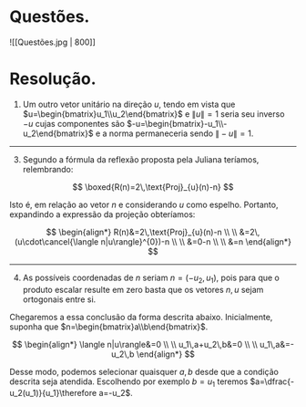 # Questões.

![[Questões.jpg | 800]]

# Resolução.

1. Um outro vetor unitário na direção $u$, tendo em vista que $u=\begin{bmatrix}u_1\\u_2\end{bmatrix}$ e $\|u\|=1$ seria seu inverso $-u$ cujas componentes são $-u=\begin{bmatrix}-u_1\\-u_2\end{bmatrix}$ e a norma permaneceria sendo $\|-u\|=1$.

---

3. Segundo a fórmula da reflexão proposta pela Juliana teríamos, relembrando:

$$
\boxed{R(n)=2\,\text{Proj}_{u}(n)-n}
$$

Isto é, em relação ao vetor $n$ e considerando $u$ como espelho. Portanto, expandindo a expressão da projeção obteríamos:

$$
\begin{align*}
R(n)&=2\,\text{Proj}_{u}(n)-n \\ \\
&=2\,(u\cdot\cancel{\langle n|u\rangle}^{0})-n \\ \\
&=0-n \\ \\
&=n
\end{align*}
$$

---

4. As possíveis coordenadas de $n$ seriam $n=(-u_{2}, u_{1})$, pois para que o produto escalar resulte em zero basta que os vetores $n,u$ sejam ortogonais entre si.

Chegaremos a essa conclusão da forma descrita abaixo. Inicialmente, suponha que $n=\begin{bmatrix}a\\b\end{bmatrix}$.

$$
\begin{align*}
\langle n|u\rangle&=0 \\ \\
u_1\,a+u_2\,b&=0 \\ \\
u_1\,a&=-u_2\,b
\end{align*}
$$

Desse modo, podemos selecionar quaisquer $a,b$ desde que a condição descrita seja atendida. Escolhendo por exemplo $b=u_1$ teremos $a=\dfrac{-u_2(u_1)}{u_1}\therefore a=-u_2$.
